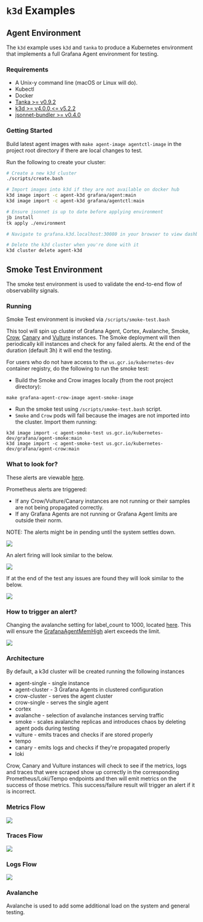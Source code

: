# `k3d` Examples

## Agent Environment

The `k3d` example uses `k3d` and `tanka` to produce a Kubernetes environment
that implements a full Grafana Agent environment for testing.

### Requirements

- A Unix-y command line (macOS or Linux will do).
- Kubectl
- Docker
- [Tanka >= v0.9.2](https://github.com/grafana/tanka)
- [k3d >= v4.0.0,<= v5.2.2](https://github.com/rancher/k3d)
- [jsonnet-bundler >= v0.4.0](https://github.com/jsonnet-bundler/jsonnet-bundler)

### Getting Started

Build latest agent images with `make agent-image agentctl-image` in the project root directory if there are local changes to test.

Run the following to create your cluster:

```bash
# Create a new k3d cluster
./scripts/create.bash

# Import images into k3d if they are not available on docker hub
k3d image import -c agent-k3d grafana/agent:main
k3d image import -c agent-k3d grafana/agentctl:main

# Ensure jsonnet is up to date before applying environment
jb install
tk apply ./environment

# Navigate to grafana.k3d.localhost:30080 in your browser to view dashboards

# Delete the k3d cluster when you're done with it
k3d cluster delete agent-k3d
```

## Smoke Test Environment

The smoke test environment is used to validate the end-to-end flow of observability signals.

### Running

Smoke Test environment is invoked via `/scripts/smoke-test.bash`

This tool will spin up cluster of Grafana Agent, Cortex, Avalanche, Smoke, [Crow](../../tools/crow/README.md), [Canary](https://grafana.com/docs/loki/latest/operations/loki-canary/) and [Vulture](https://github.com/grafana/tempo/blob/main/README.md#tempo-vulture) instances. The Smoke deployment will then periodically kill instances and check for any failed alerts. At the end of the duration (default 3h) it will end the testing.

For users who do not have access to the `us.gcr.io/kubernetes-dev` container registry, do the following to run the smoke test:

* Build the Smoke and Crow images locally (from the root project directory):
```
make grafana-agent-crow-image agent-smoke-image
```
* Run the smoke test using `/scripts/smoke-test.bash` script.
* `Smoke` and `Crow` pods will fail because the images are not imported into the cluster. Import them running:
```
k3d image import -c agent-smoke-test us.gcr.io/kubernetes-dev/grafana/agent-smoke:main
k3d image import -c agent-smoke-test us.gcr.io/kubernetes-dev/grafana/agent-crow:main
```

### What to look for?

These alerts are viewable [here](http://prometheus.k3d.localhost:50080/alerts).

Prometheus alerts are triggered:
- If any Crow/Vulture/Canary instances are not running or their samples are not being propagated correctly.
- If any Grafana Agents are not running or Grafana Agent limits are outside their norm.

NOTE: The alerts might be in pending until the system settles down.

![](./assets/pending_alert.png)

An alert firing will look similar to the below.

![](./assets/alert_firing.png)

If at the end of the test any issues are found they will look similar to the below.

![](./assets/console_failure.png)

### How to trigger an alert?

Changing the avalanche setting for label_count to 1000, located [here](../../production/tanka/grafana-agent/smoke/avalanche/main.libsonnet). This will ensure the [GrafanaAgentMemHigh](http://prometheus.k3d.localhost:50080/graph?g0.expr=ALERTS%7Balertname%3D%22GrafanaAgentMemHigh%22%7D&g0.tab=1&g0.stacked=0&g0.show_exemplars=0.g0.range_input=1h.) alert exceeds the limit.

![](./assets/trigger_change.png)

### Architecture

By default, a k3d cluster will be created running the following instances

- agent-single - single instance
- agent-cluster - 3 Grafana Agents in clustered configuration
- crow-cluster - serves the agent cluster
- crow-single - serves the single agent
- cortex
- avalanche - selection of avalanche instances serving traffic
- smoke - scales avalanche replicas and introduces chaos by deleting agent pods during testing
- vulture - emits traces and checks if are stored properly
- tempo
- canary - emits logs and checks if they're propagated properly
- loki

Crow, Canary and Vulture instances will check to see if the metrics, logs and traces that were scraped show up correctly in the corresponding Prometheus/Loki/Tempo endpoints and then will emit metrics on the success of those metrics. This success/failure result will trigger an alert if it is incorrect.

### Metrics Flow

![](./assets/order.png)

### Traces Flow

![](./assets/traces_flow.png)

### Logs Flow

![](./assets/logs_flow.png)

### Avalanche

Avalanche is used to add some additional load on the system and general testing.
